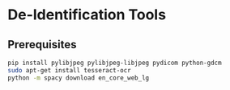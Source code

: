 # De-Identification Tools

## Prerequisites
```bash
pip install pylibjpeg pylibjpeg-libjpeg pydicom python-gdcm
sudo apt-get install tesseract-ocr
python -m spacy download en_core_web_lg
```
